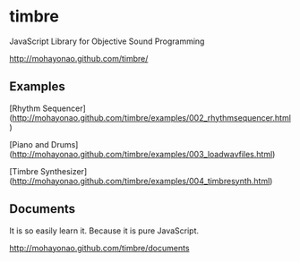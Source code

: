 # timbre
JavaScript Library for Objective Sound Programming

http://mohayonao.github.com/timbre/


## Examples
[Rhythm Sequencer]
(http://mohayonao.github.com/timbre/examples/002_rhythmsequencer.html)

[Piano and Drums]
(http://mohayonao.github.com/timbre/examples/003_loadwavfiles.html)

[Timbre Synthesizer]
(http://mohayonao.github.com/timbre/examples/004_timbresynth.html)


## Documents
It is so easily learn it. Because it is pure JavaScript.

http://mohayonao.github.com/timbre/documents
